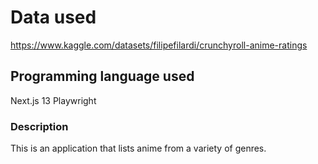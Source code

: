 # Data used
https://www.kaggle.com/datasets/filipefilardi/crunchyroll-anime-ratings

## Programming language used
Next.js 13
Playwright

### Description
This is an application that lists anime from a variety of genres.